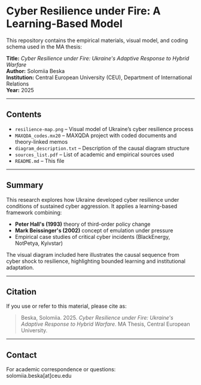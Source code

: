 # Cyber Resilience under Fire: A Learning-Based Model

This repository contains the empirical materials, visual model, and coding schema used in the MA thesis:

**Title:** *Cyber Resilience under Fire: Ukraine's Adaptive Response to Hybrid Warfare*  
**Author:** Solomiia Beska  
**Institution:** Central European University (CEU), Department of International Relations  
**Year:** 2025

---

## Contents

- `resilience-map.png` – Visual model of Ukraine’s cyber resilience process  
- `MAXQDA_codes.mx20` – MAXQDA project with coded documents and theory-linked memos  
- `diagram_description.txt` – Description of the causal diagram structure  
- `sources_list.pdf` – List of academic and empirical sources used  
- `README.md` – This file

---

## Summary

This research explores how Ukraine developed cyber resilience under conditions of sustained cyber aggression. It applies a learning-based framework combining:

- **Peter Hall's (1993)** theory of third-order policy change  
- **Mark Beissinger's (2002)** concept of emulation under pressure  
- Empirical case studies of critical cyber incidents (BlackEnergy, NotPetya, Kyivstar)

The visual diagram included here illustrates the causal sequence from cyber shock to resilience, highlighting bounded learning and institutional adaptation.

---

## Citation

If you use or refer to this material, please cite as:

> Beska, Solomiia. 2025. *Cyber Resilience under Fire: Ukraine's Adaptive Response to Hybrid Warfare*. MA Thesis, Central European University.

---

## Contact

For academic correspondence or questions:  
solomiia.beska[at]ceu.edu
